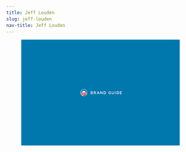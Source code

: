 ```yaml
---
title: Jeff Louden
slug: jeff-louden
nav-title: Jeff Louden
---
```


<figure>
    <img src="img/brand-guide/brand-guide.jpg" />
</figure>
